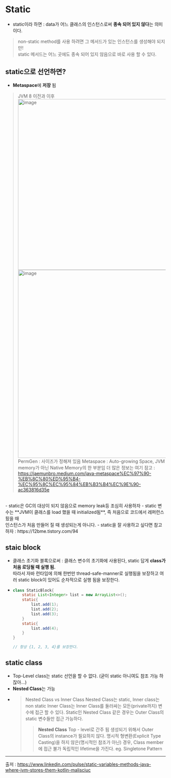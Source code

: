 Static
=======
- static이라 하면 : data가 어느 클래스의 인스턴스로써 **종속 되어 있지 않다**는 의미 이다.
> non-static method를 사용 하려면 그 메서드가 있는 인스턴스를 생성해야 되지만! <br> static 메서드는 어느 곳에도 종속 되어 있지 않음으로 바로 사용 할 수 있다.

static으로 선언하면?
----------------------------------
- **Metaspace**에 **저장** 됨
> JVM 8 이전과 이후 <br>
> <img width="535" alt="image" src="https://github.com/twkwon0417/TIL/assets/91003152/e49ab6b7-8f47-4aa7-9967-90d847e062d6">
> <img width="589" alt="image" src="https://github.com/twkwon0417/TIL/assets/91003152/df45ed95-668b-4e1f-a3e5-e17d184bcfbf">
> PermGen : 사이즈가 정해져 있음
> Metaspace : Auto-growing Space, JVM memory가 아닌 Native Memory의 한 부분임
> 더 많은 정보는 여기 잠고 : https://jaemunbro.medium.com/java-metaspace%EC%97%90-%EB%8C%80%ED%95%B4-%EC%95%8C%EC%95%84%EB%B3%B4%EC%9E%90-ac363816d35e
<br>
- static은 GC의 대상이 되지 않음으로 memory leak등 조심히 사용하자
- static 변수는 **JVM이 클래스를 load 했을 때 initialized됨**, 즉 처음으로 코드에서 레퍼런스 됬을 때 <br> 인스턴스가 처음 만들어 질 때 생성되는게 아니다.
- static을 잘 사용하고 싶다면 참고 하자 : https://12bme.tistory.com/94

staic block
------------
- 클래스 초기화 블록으로써 : 클래스 변수의 초기화에 사용된다, static 답게 **class가 처음 로딩될 때 실행 됨.** <br> 따라서 자바 런타임에 의해 한번만 thread-safe-manner로 실행됨을 보장하고 여러 static block이 있어도 순차적으로 실행 됨을 보장한다.
- ~~~ java
  class StaticBlock{
      static List<Integer> list = new ArrayList<>();
      static{
          list.add(1);
          list.add(2);
          list.add(3);
      }
      static{
          list.add(4);
      }
  }

  // 항상 {1, 2, 3, 4}를 보장한다.
  ~~~

static class
------------
- Top-Level class는 static 선언을 할 수 없다. (굳이 static 아니여도 참조 가능 하잖아...)
- **Nested Class**는 가능
- > Nested Class vs Inner Class
  > Nested Class는 static, Inner class는 non static
  > Inner Class는 Inner Class를 둘러싸는 모든(private까지) 변수에 접근 할 수 있다.
  > Static인 Nested Class 같은 경우는 Outer Class의 static 변수들만 접근 가능하다.
  > > **Nested Class**
  > > Top - level로 간주 됨
  > > 생성되기 위해서 Outer Class의 instance가 필요하지 않다.
  > > 명시적 형변환(Explicit Type Casting)을 하지 않은(명시적인 참조가 아닌) 경우, Class member에 접근 불가
  > > 독립적인 lifetime을 가진다.
  > > eg. Singletone Pattern
  
-------------------------------------------
  
출저 : https://www.linkedin.com/pulse/static-variables-methods-java-where-jvm-stores-them-kotlin-malisciuc
